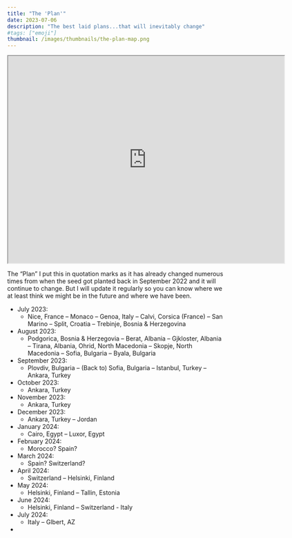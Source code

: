 ```yaml
---
title: "The 'Plan'"
date: 2023-07-06
description: "The best laid plans...that will inevitably change"
#tags: ["emoji"]
thumbnail: /images/thumbnails/the-plan-map.png
---
```


<iframe src="https://www.google.com/maps/d/u/0/embed?mid=1r3l4DTe-xf4MW23U0HF32dF9JgIz2OQ&ehbc=2E312F" width="640" height="480"></iframe>

The “Plan”
I put this in quotation marks as it has already changed numerous times from when the seed got planted back in September 2022 and it will continue to change. But I will update it regularly so you can know where we at least think we might be in the future and where we have been.

- July 2023:
    - Nice, France – Monaco – Genoa, Italy – Calvi, Corsica (France) – San Marino – Split, Croatia – Trebinje, Bosnia & Herzegovina 
- August 2023:
    - Podgorica, Bosnia & Herzegovia – Berat, Albania – Gjkloster, Albania – Tirana, Albania, Ohrid, North Macedonia – Skopje, North Macedonia – Sofia, Bulgaria – Byala, Bulgaria
- September 2023:
    - Plovdiv, Bulgaria – (Back to) Sofia, Bulgaria – Istanbul, Turkey –  Ankara, Turkey
- October 2023:
    - Ankara, Turkey
- November 2023:
    - Ankara, Turkey
- December 2023:
    - Ankara, Turkey – Jordan
- January 2024:
    - Cairo, Egypt – Luxor, Egypt
- February 2024:
    - Morocco? Spain?
- March 2024:
    - Spain? Switzerland?
- April 2024:
    - Switzerland – Helsinki, Finland
- May 2024:
    - Helsinki, Finland – Tallin, Estonia
- June 2024:
    - Helsinki, Finland – Switzerland - Italy 
- July 2024:
    - Italy – Glbert, AZ
- 